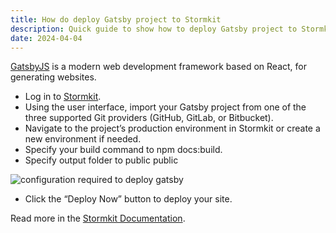 ```yaml
---
title: How do deploy Gatsby project to Stormkit
description: Quick guide to show how to deploy Gatsby project to Stormkit
date: 2024-04-04
---
```


[GatsbyJS](https://www.gatsbyjs.com/) is a modern web development framework based on React, for generating websites.

- Log in to [Stormkit](https://www.stormkit.io/).
- Using the user interface, import your Gatsby project from one of the three supported Git providers (GitHub, GitLab, or Bitbucket).
- Navigate to the project’s production environment in Stormkit or create a new environment if needed.
- Specify your build command to npm docs:build.
- Specify output folder to public public

<div class="img-wrapper">
   <img src="/assets/blog/gatsby-deploycommand.png" alt="configuration required to deploy gatsby" />
</div>

- Click the “Deploy Now” button to deploy your site.

Read more in the [Stormkit Documentation](/docs/welcome/getting-started).
